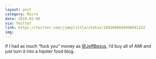 ```yaml
---
layout: post
category: Micro
date: 2019-02-08
via: Twitter
link: https://twitter.com/jimmylittle/status/1093660669998641152
img: 
---
```


If I had as much “fuck you” money as ‪[@JeffBezos](https://twitter.com/JeffBezos)‬, I’d buy all of AMI and just turn it into a hipster food blog.‪